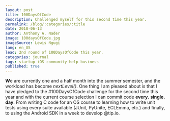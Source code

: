 ```yaml
---
layout: post
title: 100DaysOfCode
description: Challenged myself for this second time this year.
permalink: /blog/:categories/:title
date: 2018-06-13
author: Anthony A. Nader
image: 100daysOfCode.jpg
imageSource: Lewis Ngugi
lang: en_US
lead: 2nd round of 100DaysOfCode this year.
categories: journal
tags: startup iOS community help business
published: true
---
```

<b>W</b>e are currently one and a half month into the summer semester, and the workload has become _nextLevel()_. One thing I am pleased about is that I have pledged to the #100DaysOfCode challenge for the second time this year and with the current course selection I can commit code <b>every.</b> <b>single.</b> <b>day</b>. From writing C code for an OS course to learning how to write unit tests using every suite available (JUnit, PyUnite, ECLEmma, etc.) and finally, to using the Android SDK in a week to develop @tip.io.
